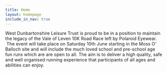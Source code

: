 ```yaml
---
title: Home
layout: homepage
include_in_nav: true
---
```

<span style="letter-spacing: 0.01em;">West Dunbartonshire Leisure Trust is proud to be in a position to maintain the legacy of the Vale of Leven 10K Road Race left by Polaroid Eyewear.  The event will take place on Saturday 10th June starting in the Moss O' Balloch site and will include the much loved school and pre-school age fun runs which are are open to all. The aim is to deliver a high quality, safe and well organised running experience that participants of all ages and abilities can enjoy.</span>